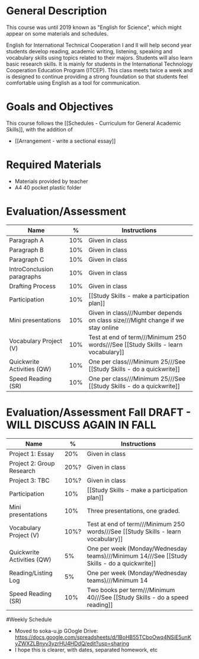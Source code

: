 # General Description
This course was until 2019 known as "English for Science", which might appear on some materials and schedules. 

English for International Technical Cooperation I and II will help second year students develop reading, academic writing, listening, speaking and vocabulary skills using topics related to their majors. Students will also learn basic research skills. It is mainly for students in the International Technology Cooperation Education Program (ITCEP). This class meets twice a week and is designed to continue providing a strong foundation so that students feel comfortable using English as a tool for communication.

# Goals and Objectives
This course follows the [[Schedules - Curriculum for General Academic Skills]], with the addition of
* [[Arrangement - write a sectional essay]]

# Required Materials
* Materials provided by teacher
* A4 40 pocket plastic folder

# Evaluation/Assessment
Name                        |%      |Instructions
----------------------------|-------|-------------
Paragraph A     		    |10%    |Given in class  
Paragraph B   			  	|10%    |Given in class  
Paragraph C                 |10%    |Given in class  
IntroConclusion paragraphs  |10%    |Given in class 
Drafting Process            |10%    |Given in class 
Participation               |10%    |[[Study Skills - make a participation plan]] 
Mini presentations          |10%    |Given in class///Number depends on class size///Might change if we stay online
Vocabulary Project (V)      |10%    |Test at end of term///Minimum 250 words///See [[Study Skills - learn vocabulary]]
Quickwrite Activities (QW)  |10%    |One per class///Minimum 25///See [[Study Skills - do a quickwrite]]    
Speed Reading (SR)  		|10%    |One per class///Minimum 25///See [[Study Skills - do a quickwrite]]    


# Evaluation/Assessment Fall DRAFT - WILL DISCUSS AGAIN IN FALL
Name                        |%      |Instructions
----------------------------|-------|-------------
Project 1: Essay            |20%    |Given in class
Project 2: Group Research 	|20%? 	|Given in class
Project 3: TBC 				|10%? 	|Given in class
Participation               |10%    |[[Study Skills - make a participation plan]]   
Mini presentations          |10%    |Three presentations, one graded. 
Vocabulary Project (V)      |10%?    |Test at end of term///Minimum 250 words///See [[Study Skills - learn vocabulary]]
Quickwrite Activities (QW)  |5%    	|One per week (Monday/Wednesday teams)///Minimum 14///See [[Study Skills - do a quickwrite]]    
Reading/Listing Log    		|5%    	|One per week (Monday/Wednesday teams)///Minimum 14  
Speed Reading (SR)          |10%    |Two books per term///Minimum 40///See [[Study Skills - do a speed reading]]



#Weekly Schedule
* Moved to soka-u.jp GOogle Drive: https://docs.google.com/spreadsheets/d/1BoHB55TCboOwq4NSiE5unKyZWXZLBnyv3yzrHU4HDdQ/edit?usp=sharing
* I hope this is clearer, with dates, separated homework, etc











